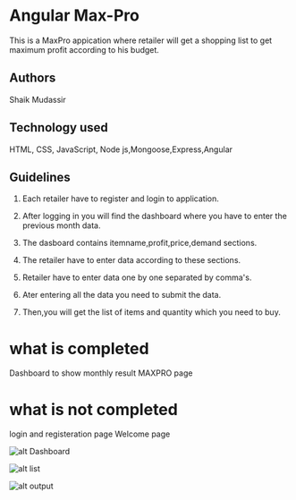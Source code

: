 # Angular Max-Pro
This is a MaxPro appication where retailer will get a shopping list to get maximum profit according to his budget.

## Authors
Shaik Mudassir

## Technology used
HTML, CSS, JavaScript, Node js,Mongoose,Express,Angular

## Guidelines
1. Each retailer have to register and login to application.   

2. After logging in you will find the dashboard where you have to enter the previous month data.

3. The dasboard contains itemname,profit,price,demand sections.

4. The retailer have to enter data according to these sections.

5. Retailer have to enter data one by one separated by comma's.

6. Ater entering all the data you need to submit the data.

7. Then,you will get the list of items and quantity which you need to buy.

# what is completed
Dashboard to show monthly result
MAXPRO page

# what is not completed
login and registeration page
Welcome page




![alt Dashboard](https://github.com/shaik80/Max-Pro/blob/Jashwanthi/img/dashboard.PNG)


![alt list](https://github.com/shaik80/Max-Pro/blob/Jashwanthi/img/list.PNG)


![alt output](https://github.com/shaik80/Max-Pro/blob/Jashwanthi/img/output.PNG)
